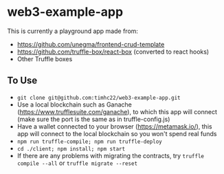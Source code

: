 # web3-example-app

This is currently a playground app made from:
* https://github.com/unegma/frontend-crud-template
* https://github.com/truffle-box/react-box (converted to react hooks)
* Other Truffle boxes

## To Use

* `git clone git@github.com:timhc22/web3-example-app.git`
* Use a local blockchain such as Ganache (https://www.trufflesuite.com/ganache), to which this app will connect (make sure the port is the same as in truffle-config.js)
* Have a wallet connected to your browser (https://metamask.io/), this app will connect to the local blockchain so you won't spend real funds
* `npm run truffle-compile; npm run truffle-deploy`
* `cd ./client; npm install; npm start`
* If there are any problems with migrating the contracts, try `truffle compile --all` or `truffle migrate --reset`
